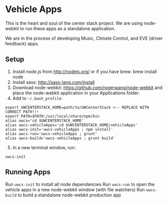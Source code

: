 Vehicle Apps
============

This is the heart and soul of the center stack project. We are using node-webkit to run these apps as a standalone application.

We are in the process of developing Music, Climate Control, and EVE (driver feedback) apps.

Setup
-----

1. Install node.js from http://nodejs.org/ or if you have brew: brew install node
2. Install sass: http://sass-lang.com/install
3. Download node-webkit: https://github.com/rogerwang/node-webkit and place the node-webkit application in your Applications folder.
4. Add to `~/.bash_profile`:
```
export UWCENTERSTACK_HOME=path/to/UWCenterStack <-- REPLACE WITH CORRECT PATH!!!
export PATH=$PATH:/usr/local/share/npm/bin
alias uwcs='cd $UWCENTERSTACK_HOME'
alias uwcs-vehicleApps='cd $UWCENTERSTACK_HOME/vehicleApps'
alias uwcs-init='uwcs-vehicleApps ; npm install'
alias uwcs-run='uwcs-vehicleApps ; grunt'
alias uwcs-build='uwcs-vehicleApps ; grunt build'
```
5. In a new terminal window, run:
```
uwcs-init
```

Running Apps
------------

Run `uwcs-init` to install all node dependencies
Run `uwcs-run` to open the vehicle apps in a new node-webkit window (with file watchers)
Run `uwcs-build` to build a standalone node-webkit production app
